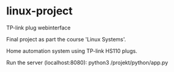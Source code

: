 # linux-project
TP-link plug webinterface


Final project as part the course 'Linux Systems'.

Home automation system using TP-link HS110 plugs.

Run the server (localhost:8080):
python3 /projekt/python/app.py
